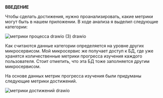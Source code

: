 **ВВЕДЕНИЕ**

Чтобы сделать достижения, нужно проанализировать, какие метрики могут быть в нашем приложении.
В ходе анализа я выделил следующие категории:

![метрики процесса drawio (3) drawio](https://user-images.githubusercontent.com/110686828/207192889-cc3dd4b9-9046-4327-80c7-209ffe39a3c3.png)

Как считаются данные категории определяется на уровне других микросервисом. Мой микросервис же получает доступ к БД, где уже хранятся количественные метрики прогресса изучения каждого пользователя. Стоит отметить, что эта БД тоже заполняется другим микросервисом.

На основе данных метрик прогресса изучения были придуманы следующие метрики достижений.

![метрики достижений drawio](https://user-images.githubusercontent.com/110686828/207195896-cd0f973c-b69b-4f5a-b64a-a1c9f896a066.png)


